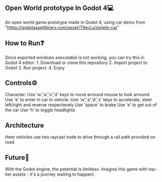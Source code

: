 ## Open World prototype In Godot 4💻
An open world game prototype made in Godot 4,
using car demo from "https://godotassetlibrary.com/asset/T9ecLv/simple-car"

## How to Run❓
Since exported windows executable is not working, you can try this in Godot 4 editor:
    1. Download or clone this repository
    2. Import project to Godot
    3. Run project.
    4. Enjoy
## Controls⚙️
Character:
    Use 'w','a','s','d' keys to move arround mouse to look arround
    Use 'e' to enter in car
In vehicle:
    Use 'w','a','d','s' keys to accelerate, steer left/right and reverse respectevely
    Use 'space' to brake
    Use 'e' to get out of the car
    Use 'h' to toggle headlights
## Architecture
Here vehicles use two raycast node to drive through a rail path provided on road
## Future🚀
With the Godot engine, the potential is limitless. 
Imagine this game with top-tier assets - it's a journey waiting to happen!.